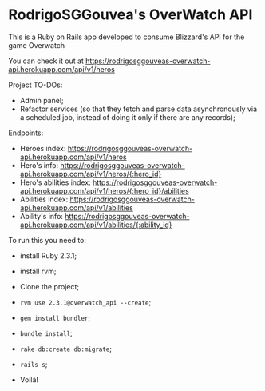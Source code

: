 # RodrigoSGGouvea's OverWatch API

This is a Ruby on Rails app developed to consume Blizzard's API for the game Overwatch

You can check it out at https://rodrigosggouveas-overwatch-api.herokuapp.com/api/v1/heros

Project TO-DOs:

* Admin panel;
* Refactor services (so that they fetch and parse data asynchronously via a scheduled job, instead of doing it only if there are any records);

Endpoints:

* Heroes index: https://rodrigosggouveas-overwatch-api.herokuapp.com/api/v1/heros
* Hero's info: https://rodrigosggouveas-overwatch-api.herokuapp.com/api/v1/heros/{:hero_id}
* Hero's abilities index: https://rodrigosggouveas-overwatch-api.herokuapp.com/api/v1/heros/{:hero_id}/abilities
* Abilities index: https://rodrigosggouveas-overwatch-api.herokuapp.com/api/v1/abilities
* Ability's info: https://rodrigosggouveas-overwatch-api.herokuapp.com/api/v1/abilities/{:ability_id}

To run this you need to:

* install Ruby 2.3.1;

* install rvm;

* Clone the project;

* `rvm use 2.3.1@overwatch_api --create`;

* `gem install bundler`;

* `bundle install`;

* `rake db:create db:migrate`;

* `rails s`;

* Voilá!
